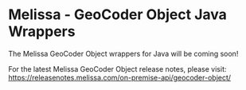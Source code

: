 # Melissa - GeoCoder Object Java Wrappers

The Melissa GeoCoder Object wrappers for Java will be coming soon!

For the latest Melissa GeoCoder Object release notes, please visit: https://releasenotes.melissa.com/on-premise-api/geocoder-object/
